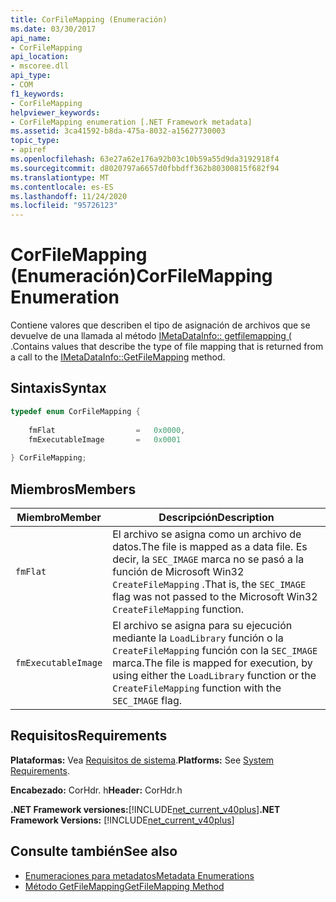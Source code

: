 ```yaml
---
title: CorFileMapping (Enumeración)
ms.date: 03/30/2017
api_name:
- CorFileMapping
api_location:
- mscoree.dll
api_type:
- COM
f1_keywords:
- CorFileMapping
helpviewer_keywords:
- CorFileMapping enumeration [.NET Framework metadata]
ms.assetid: 3ca41592-b8da-475a-8032-a15627730003
topic_type:
- apiref
ms.openlocfilehash: 63e27a62e176a92b03c10b59a55d9da3192918f4
ms.sourcegitcommit: d8020797a6657d0fbbdff362b80300815f682f94
ms.translationtype: MT
ms.contentlocale: es-ES
ms.lasthandoff: 11/24/2020
ms.locfileid: "95726123"
---
```

# <a name="corfilemapping-enumeration"></a><span data-ttu-id="64d58-102">CorFileMapping (Enumeración)</span><span class="sxs-lookup"><span data-stu-id="64d58-102">CorFileMapping Enumeration</span></span>

<span data-ttu-id="64d58-103">Contiene valores que describen el tipo de asignación de archivos que se devuelve de una llamada al método [IMetaDataInfo:: getfilemapping (](imetadatainfo-getfilemapping-method.md) .</span><span class="sxs-lookup"><span data-stu-id="64d58-103">Contains values that describe the type of file mapping that is returned from a call to the [IMetaDataInfo::GetFileMapping](imetadatainfo-getfilemapping-method.md) method.</span></span>  
  
## <a name="syntax"></a><span data-ttu-id="64d58-104">Sintaxis</span><span class="sxs-lookup"><span data-stu-id="64d58-104">Syntax</span></span>  
  
```cpp  
typedef enum CorFileMapping {  
  
    fmFlat                  =   0x0000,  
    fmExecutableImage       =   0x0001  
  
} CorFileMapping;  
```  
  
## <a name="members"></a><span data-ttu-id="64d58-105">Miembros</span><span class="sxs-lookup"><span data-stu-id="64d58-105">Members</span></span>  
  
|<span data-ttu-id="64d58-106">Miembro</span><span class="sxs-lookup"><span data-stu-id="64d58-106">Member</span></span>|<span data-ttu-id="64d58-107">Descripción</span><span class="sxs-lookup"><span data-stu-id="64d58-107">Description</span></span>|  
|------------|-----------------|  
|`fmFlat`|<span data-ttu-id="64d58-108">El archivo se asigna como un archivo de datos.</span><span class="sxs-lookup"><span data-stu-id="64d58-108">The file is mapped as a data file.</span></span> <span data-ttu-id="64d58-109">Es decir, la `SEC_IMAGE` marca no se pasó a la función de Microsoft Win32 `CreateFileMapping` .</span><span class="sxs-lookup"><span data-stu-id="64d58-109">That is, the `SEC_IMAGE` flag was not passed to the Microsoft Win32 `CreateFileMapping` function.</span></span>|  
|`fmExecutableImage`|<span data-ttu-id="64d58-110">El archivo se asigna para su ejecución mediante la `LoadLibrary` función o la `CreateFileMapping` función con la `SEC_IMAGE` marca.</span><span class="sxs-lookup"><span data-stu-id="64d58-110">The file is mapped for execution, by using either the `LoadLibrary` function or the `CreateFileMapping` function with the `SEC_IMAGE` flag.</span></span>|  
  
## <a name="requirements"></a><span data-ttu-id="64d58-111">Requisitos</span><span class="sxs-lookup"><span data-stu-id="64d58-111">Requirements</span></span>  

 <span data-ttu-id="64d58-112">**Plataformas:** Vea [Requisitos de sistema](../../get-started/system-requirements.md).</span><span class="sxs-lookup"><span data-stu-id="64d58-112">**Platforms:** See [System Requirements](../../get-started/system-requirements.md).</span></span>  
  
 <span data-ttu-id="64d58-113">**Encabezado:** CorHdr. h</span><span class="sxs-lookup"><span data-stu-id="64d58-113">**Header:** CorHdr.h</span></span>  
  
 <span data-ttu-id="64d58-114">**.NET Framework versiones:**[!INCLUDE[net_current_v40plus](../../../../includes/net-current-v40plus-md.md)]</span><span class="sxs-lookup"><span data-stu-id="64d58-114">**.NET Framework Versions:** [!INCLUDE[net_current_v40plus](../../../../includes/net-current-v40plus-md.md)]</span></span>  
  
## <a name="see-also"></a><span data-ttu-id="64d58-115">Consulte también</span><span class="sxs-lookup"><span data-stu-id="64d58-115">See also</span></span>

- [<span data-ttu-id="64d58-116">Enumeraciones para metadatos</span><span class="sxs-lookup"><span data-stu-id="64d58-116">Metadata Enumerations</span></span>](metadata-enumerations.md)
- [<span data-ttu-id="64d58-117">Método GetFileMapping</span><span class="sxs-lookup"><span data-stu-id="64d58-117">GetFileMapping Method</span></span>](imetadatainfo-getfilemapping-method.md)
